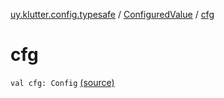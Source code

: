 [uy.klutter.config.typesafe](../index.md) / [ConfiguredValue](index.md) / [cfg](.)


# cfg
`val cfg: Config` [(source)](https://github.com/kohesive/klutter/blob/master/config-typesafe-jdk6/src/main/kotlin/uy/klutter/config/typesafe/TypesafeConfig_Ext.kt#L38)


